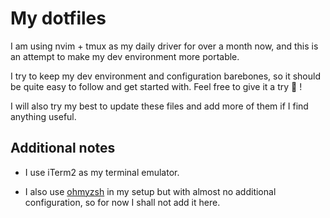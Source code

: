 # My dotfiles

I am using nvim + tmux as my daily driver for over a month now, and this is an attempt to make my dev environment more portable.

I try to keep my dev environment and configuration barebones, so it should be quite easy to follow and get started with. Feel free to give it a try :slightly_smiling_face: !

I will also try my best to update these files and add more of them if I find anything useful.

## Additional notes
- I use iTerm2 as my terminal emulator.

- I also use [ohmyzsh](https://github.com/ohmyzsh/ohmyzsh) in my setup but with almost no additional configuration, so for now I shall not add it here.
